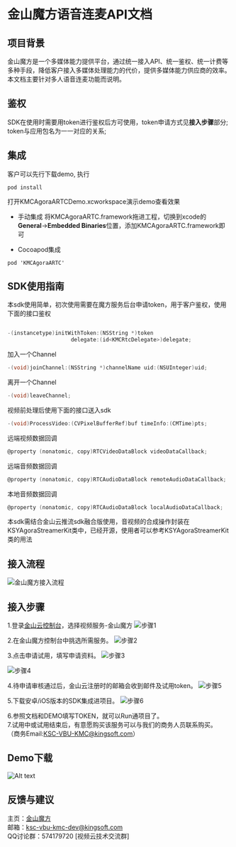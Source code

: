 # 金山魔方语音连麦API文档
## 项目背景
金山魔方是一个多媒体能力提供平台，通过统一接入API、统一鉴权、统一计费等多种手段，降低客户接入多媒体处理能力的代价，提供多媒体能力供应商的效率。 本文档主要针对多人语音连麦功能而说明。

## 鉴权
SDK在使用时需要用token进行鉴权后方可使用，token申请方式见**接入步骤**部分;  
token与应用包名为一一对应的关系;
## 集成

客户可以先行下载demo, 执行
```
pod install
```
打开KMCAgoraARTCDemo.xcworkspace演示demo查看效果

- 手动集成
将KMCAgoraARTC.framework拖进工程，切换到xcode的**General**->**Embedded Binaries**位置，添加KMCAgoraARTC.framework即可

- Cocoapod集成
```
pod 'KMCAgoraARTC'
```

## SDK使用指南  

本sdk使用简单，初次使用需要在魔方服务后台申请token，用于客户鉴权，使用下面的接口鉴权
``` objective-c

-(instancetype)initWithToken:(NSString *)token
                    delegate:(id<KMCRtcDelegate>)delegate;
```

加入一个Channel

``` objective-c
-(void)joinChannel:(NSString *)channelName uid:(NSUInteger)uid;
```

离开一个Channel

``` objective-c
-(void)leaveChannel;
```

视频前处理后使用下面的接口送入sdk

``` objective-c
-(void)ProcessVideo:(CVPixelBufferRef)buf timeInfo:(CMTime)pts;
```

远端视频数据回调

``` objective-c
@property (nonatomic, copy)RTCVideoDataBlock videoDataCallback;
``` 

远端音频数据回调

``` objective-c
@property (nonatomic, copy)RTCAudioDataBlock remoteAudioDataCallback;
```


本地音频数据回调

``` objective-c
@property (nonatomic, copy)RTCAudioDataBlock localAudioDataCallback;
```

本sdk需结合金山云推流sdk融合版使用，音视频的合成操作封装在KSYAgoraStreamerKit类中，已经开源，使用者可以参考KSYAgoraStreamerKit类的用法


## 接入流程
![金山魔方接入流程](https://raw.githubusercontent.com/wiki/ksvcmc/KMCSTFilter_Android/all.jpg "金山魔方接入流程")
## 接入步骤  
1.登录[金山云控制台]( https://console.ksyun.com)，选择视频服务-金山魔方
![步骤1](https://raw.githubusercontent.com/wiki/ksvcmc/KMCSTFilter_Android/step1.png "接入步骤1")

2.在金山魔方控制台中挑选所需服务。
![步骤2](https://raw.githubusercontent.com/wiki/ksvcmc/KMCSTFilter_Android/step2.png "接入步骤2")

3.点击申请试用，填写申请资料。
![步骤3](https://raw.githubusercontent.com/wiki/ksvcmc/KMCSTFilter_Android/step3.png "接入步骤3")

![步骤4](https://raw.githubusercontent.com/wiki/ksvcmc/KMCSTFilter_Android/step4.png "接入步骤4")

4.待申请审核通过后，金山云注册时的邮箱会收到邮件及试用token。
![步骤5](https://raw.githubusercontent.com/wiki/ksvcmc/KMCSTFilter_Android/step5.png "接入步骤5")

5.下载安卓/iOS版本的SDK集成进项目。
![步骤6](https://raw.githubusercontent.com/wiki/ksvcmc/KMCSTFilter_Android/step6.png "接入步骤6")

6.参照文档和DEMO填写TOKEN，就可以Run通项目了。  
7.试用中或试用结束后，有意愿购买该服务可以与我们的商务人员联系购买。  
（商务Email:KSC-VBU-KMC@kingsoft.com）
## Demo下载
![Alt text](https://raw.githubusercontent.com/wiki/ksvcmc/KMCSTFilter_iOS/code.png)
## 反馈与建议  
主页：[金山魔方](https://docs.ksyun.com/read/latest/142/_book/index.html)  
邮箱：ksc-vbu-kmc-dev@kingsoft.com  
QQ讨论群：574179720 [视频云技术交流群]

